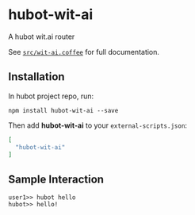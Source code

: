 # hubot-wit-ai

A hubot wit.ai router

See [`src/wit-ai.coffee`](src/wit-ai.coffee) for full documentation.

## Installation

In hubot project repo, run:

`npm install hubot-wit-ai --save`

Then add **hubot-wit-ai** to your `external-scripts.json`:

```json
[
  "hubot-wit-ai"
]
```

## Sample Interaction

```
user1>> hubot hello
hubot>> hello!
```
